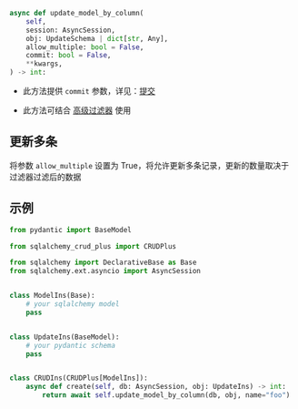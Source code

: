 ```py
async def update_model_by_column(
    self,
    session: AsyncSession,
    obj: UpdateSchema | dict[str, Any],
    allow_multiple: bool = False,
    commit: bool = False,
    **kwargs,
) -> int:
```

- 此方法提供 `commit` 参数，详见：[提交](../advanced/commit.md)

- 此方法可结合 [高级过滤器](../advanced/filter.md) 使用

## 更新多条

将参数 `allow_multiple` 设置为 True，将允许更新多条记录，更新的数量取决于过滤器过滤后的数据

## 示例

```py title="update_model_by_columnn" hl_lines="21"
from pydantic import BaseModel

from sqlalchemy_crud_plus import CRUDPlus

from sqlalchemy import DeclarativeBase as Base
from sqlalchemy.ext.asyncio import AsyncSession


class ModelIns(Base):
    # your sqlalchemy model
    pass


class UpdateIns(BaseModel):
    # your pydantic schema
    pass


class CRUDIns(CRUDPlus[ModelIns]):
    async def create(self, db: AsyncSession, obj: UpdateIns) -> int:
        return await self.update_model_by_column(db, obj, name="foo")
```
